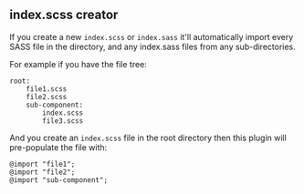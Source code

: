 ## index.scss creator

If you create a new `index.scss` or `index.sass` it'll automatically import every SASS file in the directory, and any index.sass files from any sub-directories.

For example if you have the file tree:

```
root:
    file1.scss
    file2.scss
    sub-component:
        index.scss
        file3.scss
```

And you create an `index.scss` file in the root directory then this plugin will pre-populate the file with:

```
@import "file1";
@import "file2";
@import "sub-component";
```
